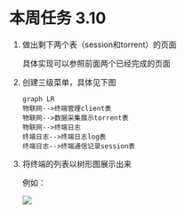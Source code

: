 # 本周任务  3.10

1. 做出剩下两个表（session和torrent）的页面

   具体实现可以参照前面两个已经完成的页面

2. 创建三级菜单，具体见下图

   ```mermaid
   graph LR
   物联网-->终端管理client表
   物联网-->数据采集展示torrent表
   物联网-->终端日志
   终端日志-->终端日志log表
   终端日志-->终端通信记录session表
   ```

   

3. 将终端的列表以树形图展示出来

   例如：

   ![](https://i1.100024.xyz/i/2020/03/10/kg4ufn.png)

